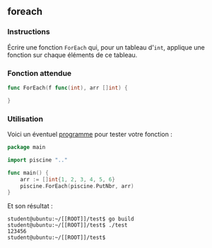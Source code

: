 ## foreach

### Instructions

Écrire une fonction `ForEach` qui, pour un tableau d'`int`, applique une fonction sur chaque éléments de ce tableau.

### Fonction attendue

```go
func ForEach(f func(int), arr []int) {

}
```

### Utilisation

Voici un éventuel [programme](TODO-LINK) pour tester votre fonction :

```go
package main

import piscine ".."

func main() {
	arr := []int{1, 2, 3, 4, 5, 6}
	piscine.ForEach(piscine.PutNbr, arr)
}
```

Et son résultat :

```console
student@ubuntu:~/[[ROOT]]/test$ go build
student@ubuntu:~/[[ROOT]]/test$ ./test
123456
student@ubuntu:~/[[ROOT]]/test$
```
